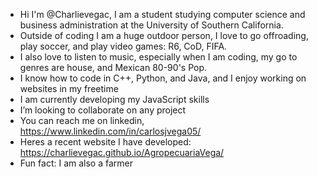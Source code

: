 - Hi I'm @Charlievegac, I am a student studying computer science and business administration at the University of Southern California.
- Outside of coding I am a huge outdoor person, I love to go offroading, play soccer, and play video games: R6, CoD, FIFA.
- I also love to listen to music, especially when I am coding, my go to genres are house, and Mexican 80-90's Pop.
- I know how to code in C++, Python, and Java, and I enjoy working on websites in my freetime
- I am currently developing my JavaScript skills
- I’m looking to collaborate on any project
- You can reach me on linkedin, https://www.linkedin.com/in/carlosjvega05/
- Heres a recent website I have developed: https://charlievegac.github.io/AgropecuariaVega/
- Fun fact: I am also a farmer
